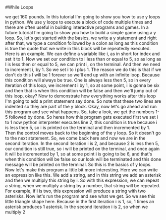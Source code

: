 #While Loops

we get 160 pounds.
In this tutorial I'm going to show you how to use y loops in python. 
We use y loops to execute a block of code multiple times and there are often useful in building interactive programs and games. 
In a future tutorial I'm going to show you how to build a simple game using a y loop.
So, let's get started with the basics, we write a y statement and right after that, we type a condition followed by a colon as long as this condition is true the quote that we write in this block will be repeatedly executed. 
Here is an example.
We can define a variable like i, as in short for index and set it to 1. 
Now we set our condition to i less than or equal to 5, so as long as I is less then or equal to 5, we can print i, on the terminal. 
And then we need to increment i, by 1. 
So we set i to i plus 1. 
The reason we do this is that if we don't do this I will be 1 forever so we'll end up with an infinite loop. 
Because this condition will always be true. 
One is always less then 5, so in every iteration of this loop, we increment i by 1, so at some point, i is gonna be six and then that is when this condition will be false and then we'll jump out of this loop, okay? Now to demonstrate how everything works after this loop I'm going to add a print statement say done. 
So note that these two lines are indented so they are part of the y block. 
Okay, now let's go ahead and run this program and see what happens. 
So, take a look, we get the numbers 1-5 followed by done. 
So heres how this program gets executed first we set i to 1 now python interpreter executes line 2, this condition is true because i is less then 5, so i is printed on the terminal and then incremented by 1. 
Then the control moves back to the beginning of the y loop.
So it doesn't go to the next statement. 
So, we come back here and now we are in the second iteration. 
In the second iteration i is 2, and because 2 is less then 5, our condition is still true, so i will be printed on the terminal, and once again it will be incremented by 1, so at some point i is going to be 6, and that's when this condition will be false so our look will be terminated and this done message will be printed on the terminal.
So this is the basics of y loops. 
Now let's make this program a little bit more interesting. 
Here we can write an expression like this. 
We add a string, and in this string we add an asterisk and then we multiply this string by i. 
So with this expression, we can repeat a string, when we multiply a string by a number, that string will be repeated. 
For example, if i is two, this expression will produce a string with two asterisks. 
Now let's run the program and see what we get. 
So we see this little triangle shape here. 
Because in the first iteration i is 1, so, 1 times an asterisk produces 1 asterisk.
In the second iteration i is 2, so when we multiply 2